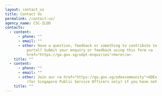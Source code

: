 ```yaml
---
layout: contact_us
title: Contact Us
permalink: /contact-us/
agency_name: CSC-ILOD
contacts:
  - content:
      - phone: ""
      - email: ""
      - other: Have a question, feedback or something to contribute to ODEx resource
          portal? Submit your enquiry or feedback using this form <a
          href="https://go.gov.sg/odpt-enquiries">here</a>.
    title: ""
  - content:
      - phone: ""
      - email: ""
      - other: Join our <a href="https://go.gov.sg/odexcommunity">ODEx Community</a>
          (for Singapore Public Service Officers only) if you have not done so.
    title: ""
---
```

